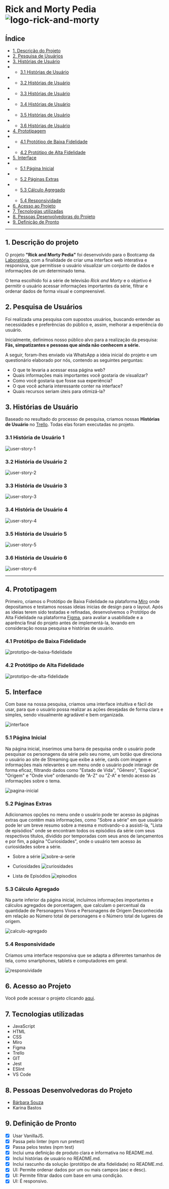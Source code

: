 # Rick and Morty Pedia![logo-rick-and-morty](https://repository-images.githubusercontent.com/120371205/b6740400-92d4-11ea-8a13-d5f6e0558e9b)

## Índice 
* [1. Descrição do Projeto](#descrição-do-projeto) 
* [2. Pesquisa de Usuários](#pesquisa-de-usuários)
* [3. Histórias de Usuário](#histórias-de-usuário)
* * [3.1 Histórias de Usuário](#histórias-de-usuário-1)
* * [3.2 Histórias de Usuário](#histórias-de-usuário-2)
* * [3.3 Histórias de Usuário](#histórias-de-usuário-3)
* * [3.4 Histórias de Usuário](#histórias-de-usuário-4)
* * [3.5 Histórias de Usuário](#histórias-de-usuário-5)
* * [3.6 Histórias de Usuário](#histórias-de-usuário-6)
* [4. Prototipagem](#protótipos-do-projeto)
* * [4.1  Protótipo de Baixa Fidelidade](#protótipo-de-baixa-fidelidade)
* * [4.2 Protótipo de Alta Fidelidade](#protótipo-de-alta-fidelidade)
* [5. Interface](#interface) 
* * [5.1 Página Inicial](#página-inicial)
* * [5.2 Páginas Extras](#páginas-extras)
* * [5.3 Cálculo Agregado](#cálculo-agregado)
* * [5.4 Responsividade](#responsividade)
*  [6. Acesso ao Projeto](#acesso-ao-projeto) 
* [7. Tecnologias utilizadas](#tecnologias-utilizadas) 
* [8. Pessoas Desenvolvedoras do Projeto](#pessoas-desenvolvedoras) 
*  [9. Definição de Pronto](#definição-de-pronto)

***
## 1. Descrição do projeto 
O projeto **"**Rick and Morty Pedia"**** foi desenvolvido para o Bootcamp da [Laboratória](https://www.laboratoria.la/br), com a finalidade de criar uma interface web interativa e responsiva, que permitisse o usuário visualizar um conjunto de dados e informações de um determinado tema. 
 
 O tema escolhido foi a série de televisão *Rick and Morty* e o objetivo é permitir o usuário acessar informações importantes da série, filtrar e ordenar dados de forma visual e compreensível.

## 2. Pesquisa de Usuários
Foi realizada uma pesquisa com supostos usuários, buscando entender as necessidades e preferências do público e, assim, melhorar a experiência do usuário.

Inicialmente, definimos nosso público alvo para a realização da pesquisa: **Fãs, simpatizantes e pessoas que ainda não conhecem a série.**

A seguir, foram-lhes enviado via WhatsApp a ideia inicial do projeto e um questionário elaborado por nós, contendo as seguintes perguntas:

 - O que te levaria a acessar essa página web?
 - Quais informações mais importantes você gostaria de visualizar? 
 - Como você gostaria que fosse sua experiência?
 - O que você acharia interessante conter na interface?
 - Quais recursos seriam úteis para otimizá-la?

## 3. Histórias de Usuário

Baseado no resultado do processo de pesquisa, criamos nossas **Histórias de Usuário** no [Trello](https://www.trello.com/). Todas elas foram executadas no projeto. 

### 3.1 História de Usuário 1


![user-story-1](images/userstory1.png)
### 3.2 História de Usuário 2

![user-story-2](images/userstory2.png)
### 3.3 História de Usuário 3

![user-story-3](images/userstory3.png)
### 3.4 História de Usuário 4

![user-story-4](images/userstory4.png)
### 3.5 História de Usuário 5

![user-story-5](images/userstory5.png)
### 3.6  História de Usuário 6

![user-story-6](images/userstory6.png)
***
## 4.  Prototipagem

Primeiro, criamos o Protótipo de Baixa Fidelidade na plataforma [Miro](https://miro.com/) onde depositamos e testamos nossas ideias inicias de design para o layout. Após as ideias terem sido testadas e refinadas, desenvolvemos o Protótipo de Alta Fidelidade na plataforma [Figma](www.figma.com), para avaliar a usabilidade e a aparência final do projeto antes de implementá-la, levando em consideração nossa pesquisa e histórias de usuário. 

### 4.1 Protótipo de Baixa Fidelidade

![prototipo-de-baixa-fidelidade](images/protótipo-baixa-fidelidade.jpeg)

### 4.2 Protótipo de Alta Fidelidade

![prototipo-de-alta-fidelidade](images/protótipo-de-alta.png)



## 5. Interface 

Com base na nossa pesquisa, criamos uma interface intuitiva e fácil de usar, para que o usuário possa realizar as ações desejadas de forma clara e simples, sendo visualmente agradável e bem organizada. 

![interface](images/página-inical.png)


### 5.1 Página Inicial
Na página inicial, inserimos uma barra de pesquisa onde o usuário pode pesquisar os personagens da série pelo seu nome, um botão que direciona o usuário ao site de Streaming que exibe a série, cards com imagem e informações mais relevantes e um menu onde o usuário pode interagir de forma eficaz, filtrando dados como "Estado de Vida", "Gênero", "Espécie", "Origem" e "Onde vive" ordenando de "A-Z" ou "Z-A" e tendo acesso às informações sobre o tema.

![pagina-inicial](images/pagina-inical-menu.png)
### 5.2 Páginas Extras
Adicionamos opções no menu onde o usuário pode ter acesso às páginas extras que contêm mais informações, como "Sobre a série" em que usuário pode ler um breve resumo sobre a mesma e motivando-o a assisti-la, "Lista de episódios" onde se encontram todos os episódios da série com seus respectivos títulos, dividido por temporadas com seus anos de lançamentos e por fim, a página  "Curiosidades", onde o usuário tem acesso às curiosidades sobre a série.

- Sobre a série
![sobre-a-serie](images/about.png)

- Curiosidades
![curiosidades](images/curiosities.png)

- Lista de Episódios
![episodios](images/episodes.png)
### 5.3 Cálculo Agregado
Na parte inferior da página inicial, incluímos informações importantes e cálculos agregados de porcentagem, que calculam o percentual da quantidade de Personagens Vivos e Personagens de Origem Desconhecida em relação ao Número total de personagens e o Número total de lugares de origem. 

![calculo-agregado](images/cálculo-agregado.png)

### 5.4 Responsividade
Criamos uma interface responsiva que se adapta a diferentes tamanhos de tela, como smartphones, tablets e computadores em geral. 

![responsividade](images/resposividade.png)


## 6. Acesso ao Projeto
Você pode acessar o projeto clicando [aqui](https://souzabarbara.github.io/SAP009-data-lovers).

## 7. Tecnologias utilizadas

 - JavaScript
 - HTML
 - CSS
 - Miro
 - Figma
 - Trello
 - GIT
 - Jest
 - ESlint
 - VS Code

## 8. Pessoas Desenvolvedoras do Projeto

 - [Bárbara Souza](https://www.linkedin.com/in/barbarasouzasantos/)
 - Karina Bastos

## 9. Definição de Pronto
-   [x] Usar VanillaJS.
-   [x] Passa pelo linter (npm run pretest)
-   [x] Passa pelos testes (npm test)
-   [x] Inclui uma definição de produto clara e informativa no README.md.
-   [x] Inclui histórias de usuário no README.md.
-   [x] Inclui rascunho da solução (protótipo de alta fidelidade) no README.md.
-   [x] UI: Permite ordenar dados por um ou mais campos (asc e desc).
-   [x] UI: Permite filtrar dados com base em uma condição.
-   [x] UI: É responsivo.